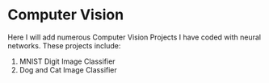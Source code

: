 # Computer Vision
Here I will add numerous Computer Vision Projects I have coded with neural networks. These projects include:

1. MNIST Digit Image Classifier
2. Dog and Cat Image Classifier
